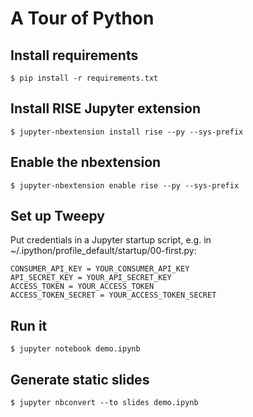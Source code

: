 # A Tour of Python

## Install requirements
```
$ pip install -r requirements.txt
```

## Install RISE Jupyter extension
```
$ jupyter-nbextension install rise --py --sys-prefix
```

## Enable the nbextension
```
$ jupyter-nbextension enable rise --py --sys-prefix
```

## Set up Tweepy
Put credentials in a Jupyter startup script, e.g. in ~/.ipython/profile_default/startup/00-first.py:
```
CONSUMER_API_KEY = YOUR_CONSUMER_API_KEY
API_SECRET_KEY = YOUR_API_SECRET_KEY
ACCESS_TOKEN = YOUR_ACCESS_TOKEN
ACCESS_TOKEN_SECRET = YOUR_ACCESS_TOKEN_SECRET 
```

## Run it
```
$ jupyter notebook demo.ipynb
```

## Generate static slides
```
$ jupyter nbconvert --to slides demo.ipynb
```

